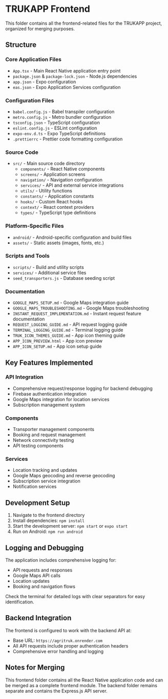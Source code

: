 # TRUKAPP Frontend

This folder contains all the frontend-related files for the TRUKAPP project, organized for merging purposes.

## Structure

### Core Application Files

- `App.tsx` - Main React Native application entry point
- `package.json` & `package-lock.json` - Node.js dependencies
- `app.json` - Expo configuration
- `eas.json` - Expo Application Services configuration

### Configuration Files

- `babel.config.js` - Babel transpiler configuration
- `metro.config.js` - Metro bundler configuration
- `tsconfig.json` - TypeScript configuration
- `eslint.config.js` - ESLint configuration
- `expo-env.d.ts` - Expo TypeScript definitions
- `.prettierrc` - Prettier code formatting configuration

### Source Code

- `src/` - Main source code directory
  - `components/` - React Native components
  - `screens/` - Application screens
  - `navigation/` - Navigation configuration
  - `services/` - API and external service integrations
  - `utils/` - Utility functions
  - `constants/` - Application constants
  - `hooks/` - Custom React hooks
  - `context/` - React context providers
  - `types/` - TypeScript type definitions

### Platform-Specific Files

- `android/` - Android-specific configuration and build files
- `assets/` - Static assets (images, fonts, etc.)

### Scripts and Tools

- `scripts/` - Build and utility scripts
- `services/` - Additional service files
- `seed_transporters.js` - Database seeding script

### Documentation

- `GOOGLE_MAPS_SETUP.md` - Google Maps integration guide
- `GOOGLE_MAPS_TROUBLESHOOTING.md` - Google Maps troubleshooting
- `INSTANT_REQUEST_IMPLEMENTATION.md` - Instant request feature documentation
- `REQUEST_LOGGING_GUIDE.md` - API request logging guide
- `TERMINAL_LOGGING_GUIDE.md` - Terminal logging guide
- `TRUK_ICON_THEMES_GUIDE.md` - App icon theming guide
- `APP_ICON_PREVIEW.html` - App icon preview
- `APP_ICON_SETUP.md` - App icon setup guide

## Key Features Implemented

### API Integration

- Comprehensive request/response logging for backend debugging
- Firebase authentication integration
- Google Maps integration for location services
- Subscription management system

### Components

- Transporter management components
- Booking and request management
- Network connectivity testing
- API testing components

### Services

- Location tracking and updates
- Google Maps geocoding and reverse geocoding
- Subscription service integration
- Notification services

## Development Setup

1. Navigate to the frontend directory
2. Install dependencies: `npm install`
3. Start the development server: `npm start` or `expo start`
4. Run on Android: `npm run android`

## Logging and Debugging

The application includes comprehensive logging for:

- API requests and responses
- Google Maps API calls
- Location updates
- Booking and navigation flows

Check the terminal for detailed logs with clear separators for easy identification.

## Backend Integration

The frontend is configured to work with the backend API at:

- Base URL: `https://agritruk.onrender.com`
- All API requests include proper authentication headers
- Comprehensive error handling and logging

## Notes for Merging

This frontend folder contains all the React Native application code and can be merged as a complete frontend module. The backend folder remains separate and contains the Express.js API server.
